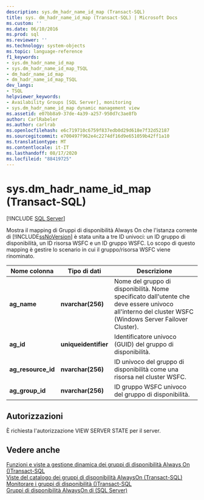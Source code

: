 ```yaml
---
description: sys.dm_hadr_name_id_map (Transact-SQL)
title: sys. dm_hadr_name_id_map (Transact-SQL) | Microsoft Docs
ms.custom: ''
ms.date: 06/10/2016
ms.prod: sql
ms.reviewer: ''
ms.technology: system-objects
ms.topic: language-reference
f1_keywords:
- sys.dm_hadr_name_id_map
- sys.dm_hadr_name_id_map_TSQL
- dm_hadr_name_id_map
- dm_hadr_name_id_map_TSQL
dev_langs:
- TSQL
helpviewer_keywords:
- Availability Groups [SQL Server], monitoring
- sys.dm_hadr_name_id_map dynamic management view
ms.assetid: e07bb8a9-37de-4a39-a257-950d7c3ae8fb
author: CarlRabeler
ms.author: carlrab
ms.openlocfilehash: e6c719710c6759f837edb0d29d618e7f32d52187
ms.sourcegitcommit: e700497f962e4c2274df16d9e651059b42ff1a10
ms.translationtype: MT
ms.contentlocale: it-IT
ms.lasthandoff: 08/17/2020
ms.locfileid: "88419725"
---
```

# <a name="sysdm_hadr_name_id_map-transact-sql"></a>sys.dm_hadr_name_id_map (Transact-SQL)
[!INCLUDE [SQL Server](../../includes/applies-to-version/sqlserver.md)]

  Mostra il mapping di Gruppi di disponibilità Always On che l'istanza corrente di [!INCLUDE[ssNoVersion](../../includes/ssnoversion-md.md)] è stata unita a tre ID univoci: un ID gruppo di disponibilità, un ID risorsa WSFC e un ID gruppo WSFC. Lo scopo di questo mapping è gestire lo scenario in cui il gruppo/risorsa WSFC viene rinominato.  
   
|Nome colonna|Tipo di dati|Descrizione|  
|-----------------|---------------|-----------------|  
|**ag_name**|**nvarchar(256)**|Nome del gruppo di disponibilità. Nome specificato dall'utente che deve essere univoco all'interno del cluster WSFC (Windows Server Failover Cluster).|  
|**ag_id**|**uniqueidentifier**|Identificatore univoco (GUID) del gruppo di disponibilità.|  
|**ag_resource_id**|**nvarchar(256)**|ID univoco del gruppo di disponibilità come una risorsa nel cluster WSFC.|  
|**ag_group_id**|**nvarchar(256)**|ID gruppo WSFC univoco del gruppo di disponibilità.|  
  
## <a name="permissions"></a>Autorizzazioni  
 È richiesta l'autorizzazione VIEW SERVER STATE per il server.  
  
## <a name="see-also"></a>Vedere anche  
 [Funzioni e viste a gestione dinamica dei gruppi di disponibilità Always On &#40;&#41;Transact-SQL ](../../relational-databases/system-dynamic-management-views/always-on-availability-groups-dynamic-management-views-functions.md)   
 [Viste del catalogo dei gruppi di disponibilità AlwaysOn &#40;Transact-SQL&#41;](../../relational-databases/system-catalog-views/always-on-availability-groups-catalog-views-transact-sql.md)   
 [Monitorare i gruppi di disponibilità &#40;&#41;Transact-SQL ](../../database-engine/availability-groups/windows/monitor-availability-groups-transact-sql.md)   
 [Gruppi di disponibilità AlwaysOn di &#40;SQL Server&#41;](../../database-engine/availability-groups/windows/always-on-availability-groups-sql-server.md)  
  
  

